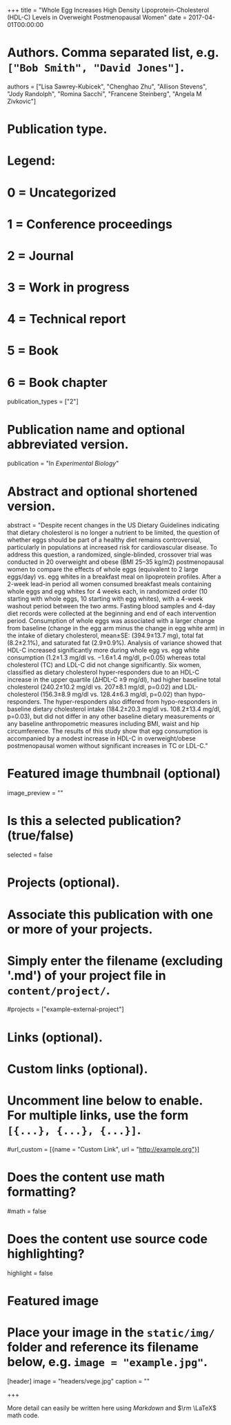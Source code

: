 +++
title = "Whole Egg Increases High Density Lipoprotein-Cholesterol (HDL-C) Levels in Overweight Postmenopausal Women"
date = 2017-04-01T00:00:00

# Authors. Comma separated list, e.g. `["Bob Smith", "David Jones"]`.
authors = ["Lisa Sawrey-Kubicek", "Chenghao Zhu", "Allison Stevens", "Jody Randolph", "Romina Sacchi", "Francene Steinberg", "Angela M Zivkovic"]

# Publication type.
# Legend:
# 0 = Uncategorized
# 1 = Conference proceedings
# 2 = Journal
# 3 = Work in progress
# 4 = Technical report
# 5 = Book
# 6 = Book chapter
publication_types = ["2"]

# Publication name and optional abbreviated version.
publication = "In *Experimental Biology*"

# Abstract and optional shortened version.
abstract = "Despite recent changes in the US Dietary Guidelines indicating that dietary cholesterol is no longer a nutrient to be limited, the question of whether eggs should be part of a healthy diet remains controversial, particularly in populations at increased risk for cardiovascular disease. To address this question, a randomized, single-blinded, crossover trial was conducted in 20 overweight and obese (BMI 25–35 kg/m2) postmenopausal women to compare the effects of whole eggs (equivalent to 2 large eggs/day) vs. egg whites in a breakfast meal on lipoprotein profiles. After a 2-week lead-in period all women consumed breakfast meals containing whole eggs and egg whites for 4 weeks each, in randomized order (10 starting with whole eggs, 10 starting with egg whites), with a 4-week washout period between the two arms. Fasting blood samples and 4-day diet records were collected at the beginning and end of each intervention period. Consumption of whole eggs was associated with a larger change from baseline (change in the egg arm minus the change in egg white arm) in the intake of dietary cholesterol, mean±SE: (394.9±13.7 mg), total fat (8.2±2.1%), and saturated fat (2.9±0.9%). Analysis of variance showed that HDL-C increased significantly more during whole egg vs. egg white consumption (1.2±1.3 mg/dl vs. −1.6±1.4 mg/dl, p<0.05) whereas total cholesterol (TC) and LDL-C did not change significantly. Six women, classified as dietary cholesterol hyper-responders due to an HDL-C increase in the upper quartile (ΔHDL-C ≥9 mg/dl), had higher baseline total cholesterol (240.2±10.2 mg/dl vs. 207±8.1 mg/dl, p=0.02) and LDL-cholesterol (156.3±8.9 mg/dl vs. 128.4±6.3 mg/dl, p=0.02) than hypo-responders. The hyper-responders also differed from hypo-responders in baseline dietary cholesterol intake (184.2±20.3 mg/dl vs. 108.2±13.4 mg/dl, p=0.03), but did not differ in any other baseline dietary measurements or any baseline anthropometric measures including BMI, waist and hip circumference. The results of this study show that egg consumption is accompanied by a modest increase in HDL-C in overweight/obese postmenopausal women without significant increases in TC or LDL-C."

# Featured image thumbnail (optional)
image_preview = ""

# Is this a selected publication? (true/false)
selected = false

# Projects (optional).
#   Associate this publication with one or more of your projects.
#   Simply enter the filename (excluding '.md') of your project file in `content/project/`.
#projects = ["example-external-project"]

# Links (optional).

# Custom links (optional).
#   Uncomment line below to enable. For multiple links, use the form `[{...}, {...}, {...}]`.
#url_custom = [{name = "Custom Link", url = "http://example.org"}]

# Does the content use math formatting?
#math = false

# Does the content use source code highlighting?
highlight = false

# Featured image
# Place your image in the `static/img/` folder and reference its filename below, e.g. `image = "example.jpg"`.
[header]
image = "headers/vege.jpg"
caption = ""

+++

More detail can easily be written here using *Markdown* and $\rm \LaTeX$ math code.
